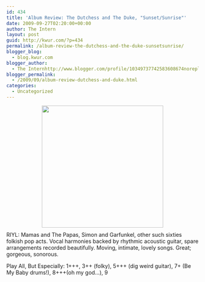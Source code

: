 ```yaml
---
id: 434
title: 'Album Review: The Dutchess and The Duke, "Sunset/Sunrise"'
date: 2009-09-27T02:20:00+00:00
author: The Intern
layout: post
guid: http://kwur.com/?p=434
permalink: /album-review-the-dutchess-and-the-duke-sunsetsunrise/
blogger_blog:
  - blog.kwur.com
blogger_author:
  - The Internhttp://www.blogger.com/profile/10349737742583608674noreply@blogger.com
blogger_permalink:
  - /2009/09/album-review-dutchess-and-duke.html
categories:
  - Uncategorized
---
```

<div class="pf-content">
  <p>
    <a onblur="try {parent.deselectBloggerImageGracefully();} catch(e) {}" href="http://www.kwur.com/blog/uploaded_images/1145-Playing-at-Draughts-q75-497x500-702094.jpg"><img style="margin: 0px auto 10px; display: block; text-align: center; cursor: pointer; width: 318px; height: 320px;" src="http://www.kwur.com/blog/uploaded_images/1145-Playing-at-Draughts-q75-497x500-702090.jpg" alt="" border="0" /></a>RIYL: Mamas and The Papas, Simon and Garfunkel, other such sixties folkish pop acts. Vocal harmonies backed by rhythmic acoustic guitar, spare arrangements recorded beautifully. Moving, intimate, lovely songs. Great; gorgeous, sonorous.
  </p>
  
  <p>
    Play All, But Especially: 1+++, 3++ (folky), 5+++ (dig weird guitar), 7+ (Be My Baby drums!), 8+++(oh my god…), 9
  </p>
</div>